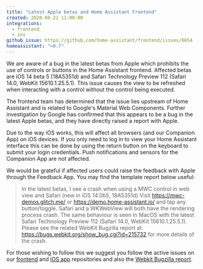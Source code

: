 ```yaml
---
title: "Latest Apple betas and Home Assistant Frontend"
created: 2020-08-22 11:00:00
integrations:
  - frontend
  - ios
github_issue: https://github.com/home-assistant/frontend/issues/6654
homeassistant: ">0.7"
---
```


We are aware of a bug in the latest betas from Apple which prohibits the use of controls or buttons in the Home Assistant frontend. Affected betas are iOS 14 beta 5 (18A5351d) and Safari Technology Preview 112 (Safari 14.0, WebKit 15610.1.25.5.1). This issue causes the view to be refreshed when interacting with a control without the control being executed.

The frontend team has determined that the issue lies upstream of Home Assistant and is related to Google's Material Web Components. Further investigation by Google has confirmed that this appears to be a bug in the latest Apple betas, and they have directly raised a report with Apple.

Due to the way iOS works, this will affect all browsers (and our Companion App) on iOS devices. If you only need to log in to view your Home Assistant interface this can be done by using the return button on the keyboard to submit your login credentials. Push notifications and sensors for the Companion App are not affected.

We would be grateful if affected users could raise the feedback with Apple through the Feedback App. You may find the template report below useful:

> In the latest betas, I see a crash when using a MWC control in web view and Safari (new in iOS 14.0b5, 18A5351d) Visit https://mwc-demos.glitch.me/ or https://demo.home-assistant.io/ and tap any button/toggle. Safari and a WKWebView will both have the rendering process crash. The same behaviour is seen in MacOS with the latest Safari Technology Preview 112 (Safari 14.0, WebKit 15610.1.25.5.1). Please see the related WebKit Bugzilla report at: https://bugs.webkit.org/show_bug.cgi?id=215732 for more details of the crash. 

For those wishing to follow this we suggest you follow the active issues on our [frontend](https://github.com/home-assistant/frontend/issues/6654) and [iOS app](https://github.com/home-assistant/iOS/issues/925) repositories and also the [Webkit Bugzilla report](https://bugs.webkit.org/show_bug.cgi?id=215732).
